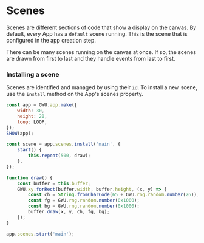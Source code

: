 # Scenes

Scenes are different sections of code that show a display on the canvas. By default, every App has a `default` scene running. This is the scene that is configured in the app creation step.

There can be many scenes running on the canvas at once. If so, the scenes are drawn from first to last and they handle events from last to first.

### Installing a scene

Scenes are identified and managed by using their `id`. To install a new scene, use the `install` method on the App's scenes property.

```js
const app = GWU.app.make({
    width: 30,
    height: 20,
    loop: LOOP,
});
SHOW(app);

const scene = app.scenes.install('main', {
    start() {
        this.repeat(500, draw);
    },
});

function draw() {
    const buffer = this.buffer;
    GWU.xy.forRect(buffer.width, buffer.height, (x, y) => {
        const ch = String.fromCharCode(65 + GWU.rng.random.number(26));
        const fg = GWU.rng.random.number(0x1000);
        const bg = GWU.rng.random.number(0x1000);
        buffer.draw(x, y, ch, fg, bg);
    });
}

app.scenes.start('main');
```
